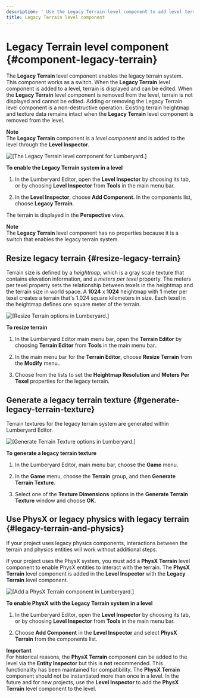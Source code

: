 ```yaml
---
description: ' Use the Legacy Terrain level component to add level terrain in &ALYlong;. '
title: Legacy Terrain level component
---
```

# Legacy Terrain level component {#component-legacy-terrain}

The **Legacy Terrain** level component enables the legacy terrain system\. This component works as a switch\. When the **Legacy Terrain** level component is added to a level, terrain is displayed and can be edited\. When the **Legacy Terrain** level component is removed from the level, terrain is not displayed and cannot be edited\. Adding or removing the Legacy Terrain level component is a non\-destructive operation\. Existing terrain heightmap and texture data remains intact when the **Legacy Terrain** level component is removed from the level\. 

**Note**  
The **Legacy Terrain** component is a *level component* and is added to the level through the **Level Inspector**\. 

![\[The Legacy Terrain level component for Lumberyard.\]](/images/userguide/component/legacyterrain/ui-legacy-terrain-component-1.24.png)

**To enable the Legacy Terrain system in a level**

1. In the Lumberyard Editor, open the **Level Inspector** by choosing its tab, or by choosing **Level Inspector** from **Tools** in the main menu bar\. 

1. In the **Level Inspector**, choose **Add Component**\. In the components list, choose **Legacy Terrain**\.

The terrain is displayed in the **Perspective** view\. 

**Note**  
The **Legacy Terrain** level component has no properties because it is a switch that enables the legacy terrain system\. 

## Resize legacy terrain {#resize-legacy-terrain}

Terrain size is defined by a *heightmap*, which is a gray scale texture that contains elevation information, and a *meters per texel* property\. The meters per texel property sets the relationship between texels in the heightmap and the terrain size in world space\. A **1024** x **1024** heightmap with **1** meter per texel creates a terrain that's 1\.024 square kilometers in size\. Each texel in the heightmap defines one square meter of the terrain\. 

![\[Resize Terrain options in Lumberyard.\]](/images/userguide/component/legacyterrain/ui-resize-terrain-1.24.png)

**To resize terrain**

1. In the Lumberyard Editor main menu bar, open the **Terrain Editor** by choosing **Terrain Editor** from **Tools** in the main menu bar\.\. 

1. In the main menu bar for the **Terrain Editor**, choose **Resize Terrain** from the **Modify** menu\.\. 

1. Choose from the lists to set the **Heightmap Resolution** and **Meters Per Texel** properties for the legacy terrain\. 

## Generate a legacy terrain texture {#generate-legacy-terrain-texture}

Terrain textures for the legacy terrain system are generated within Lumberyard Editor\. 

![\[Generate Terrain Texture options in Lumberyard.\]](/images/userguide/component/legacyterrain/ui-generate-terrain-texture-1.24.png)

**To generate a legacy terrain texture**

1. In the Lumberyard Editor, main menu bar, choose the **Game** menu\.

1. In the **Game** menu, choose the **Terrain** group, and then **Generate Terrain Texture**\.

1. Select one of the **Texture Dimensions** options in the **Generate Terrain Texture** window and choose **OK**\. 

## Use PhysX or legacy physics with legacy terrain {#legacy-terrain-and-physics}

If your project uses legacy physics components, interactions between the terrain and physics entities will work without additional steps\. 

If your project uses the PhysX system, you must add a **PhysX Terrain** level component to enable PhysX entities to interact with the terrain\. The **PhysX Terrain** level component is added in the **Level Inspector** with the **Legacy Terrain** level component\. 

![\[Add a PhysX Terrain component in Lumberyard.\]](/images/userguide/component/legacyterrain/ui-legacy-terrain-and-physx-1.24.png)

**To enable PhysX with the Legacy Terrain system in a level**

1. In the Lumberyard Editor, open the **Level Inspector** by choosing its tab, or by choosing **Level Inspector** from **Tools** in the main menu bar\. 

1. Choose **Add Component** in the **Level Inspector** and select **PhysX Terrain** from the components list\. 

**Important**  
For historical reasons, the **PhysX Terrain** component can be added to the level via the **Entity Inspector** but this is **not** recommended\. This functionality has been maintained for compatibility\. The **PhysX Terrain** component should not be instantiated more than once in a level\. In the future and for new projects, use the **Level Inspector** to add the **PhysX Terrain** level component to the level\. 